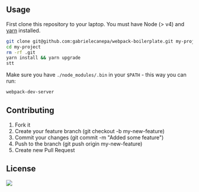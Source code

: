 ## Usage

First clone this repository to your laptop. You must have Node (> v4) and [yarn](https://yarnpkg.com/lang/en/docs/install) installed.

```bash
git clone git@github.com:gabrielecanepa/webpack-boilerplate.git my-project
cd my-project
rm -rf .git
yarn install && yarn upgrade
stt
```

Make sure you have `./node_modules/.bin` in your `$PATH` - this way you can run:

```bash
webpack-dev-server
```

## Contributing

1. Fork it
2. Create your feature branch (git checkout -b my-new-feature)
3. Commit your changes (git commit -m "Added some feature")
4. Push to the branch (git push origin my-new-feature)
5. Create new Pull Request

## License
[![](https://raw.githubusercontent.com/gabrielecanepa/images/master/mit-badge.png)](https://gabriele.canepa.io/mit)
